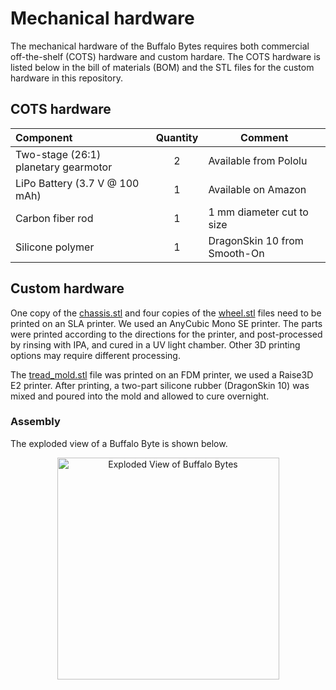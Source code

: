 # Mechanical hardware

The mechanical hardware of the Buffalo Bytes requires both commercial off-the-shelf (COTS) hardware and custom hardare. The COTS hardware is listed below in the bill of materials (BOM) and the STL files for the custom hardware in this repository. 

## COTS hardware
| Component| Quantity | Comment |
| :--- | :---: | --- |
| Two-stage (26:1) planetary gearmotor |	2 |	Available from Pololu |
| LiPo Battery (3.7 V @ 100 mAh) |	1 |	Available on Amazon |
| Carbon fiber rod | 1 | 1 mm diameter cut to size |
| Silicone polymer | 1 | DragonSkin 10 from Smooth-On |

## Custom hardware
One copy of the [chassis.stl](https://github.com/RobotFormAndFunction/BuffaloBytes/blob/main/MechanicalHardware/chassis.stl) and four copies of the [wheel.stl](https://github.com/RobotFormAndFunction/BuffaloBytes/blob/main/MechanicalHardware/wheel.stl) files need to be printed on an SLA printer. We used an AnyCubic Mono SE printer. The parts were printed according to the directions for the printer, and post-processed by rinsing with IPA, and cured in a UV light chamber. Other 3D printing options may require different processing.

The [tread_mold.stl](https://github.com/RobotFormAndFunction/BuffaloBytes/blob/main/MechanicalHardware/tread_mold.stl) file was printed on an FDM printer, we used a Raise3D E2 printer. After printing, a two-part silicone rubber (DragonSkin 10) was mixed and poured into the mold and allowed to cure overnight.


### Assembly
The exploded view of a Buffalo Byte is shown below.

<p align="center">
<img width="355" alt="Exploded View of Buffalo Bytes" src="https://user-images.githubusercontent.com/98366383/193653022-2081b63d-f911-4a9f-a0bb-ed56e06d5148.png">
</p>
